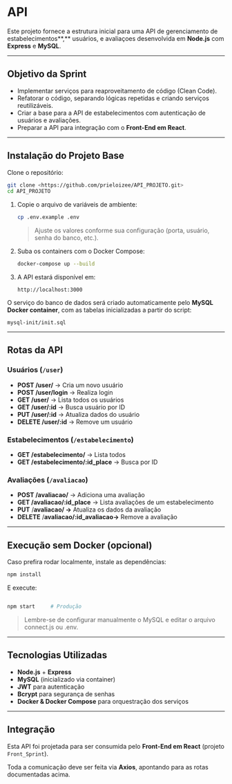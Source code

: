 # API

Este projeto fornece a estrutura inicial para uma API de gerenciamento de estabelecimentos**,** usuários, e avaliaçoes desenvolvida em **Node.js** com **Express** e **MySQL**.

---

## Objetivo da Sprint

- Implementar serviços para reaproveitamento de código (Clean Code).
- Refatorar o código, separando lógicas repetidas e criando serviços reutilizáveis.
- Criar a base para a API de estabelecimentos com autenticação de usuários e avaliações.
- Preparar a API para integração com o **Front-End em React**.

---

## Instalação do Projeto Base

Clone o repositório:

```bash
git clone <https://github.com/prieloizee/API_PROJETO.git>
cd API_PROJETO

```

1. Copie o arquivo de variáveis de ambiente:
    
    ```bash
    cp .env.example .env
    
    ```
    
    > Ajuste os valores conforme sua configuração (porta, usuário, senha do banco, etc.).
    > 
2. Suba os containers com o Docker Compose:
    
    ```bash
    docker-compose up --build
    
    ```
    
3. A API estará disponível em:
    
    ```
    http://localhost:3000
    
    ```
    

O serviço do banco de dados será criado automaticamente pelo **MySQL Docker container**, com as tabelas inicializadas a partir do script:

```
mysql-init/init.sql

```

---

## Rotas da API

### Usuários (`/user`)

- **POST /user/** → Cria um novo usuário
- **POST /user/login** → Realiza login
- **GET /user/** → Lista todos os usuários
- **GET /user/:id** → Busca usuário por ID
- **PUT /user/:id** → Atualiza dados do usuário
- **DELETE /user/:id** → Remove um usuário

### Estabelecimentos (`/estabelecimento`)

- **GET /estabelecimento/** → Lista todos
- **GET /estabelecimento/:id_place** → Busca por ID

### Avaliações (`/avaliacao`)

- **POST /avaliacao/** → Adiciona uma avaliação
- **GET /avaliacao/:id_place** → Lista avaliações de um estabelecimento
- **PUT** /**avaliacao/ →** Atualiza os dados da avaliação
- **DELETE** /**avaliacao/:id_avaliacao→** Remove a avaliação

---

## Execução sem Docker (opcional)

Caso prefira rodar localmente, instale as dependências:

```bash
npm install

```

E execute:

```bash

npm start     # Produção

```

> Lembre-se de configurar manualmente o MySQL e editar o arquivo connect.js ou .env.
> 

---

## Tecnologias Utilizadas

- **Node.js** + **Express**
- **MySQL** (inicializado via container)
- **JWT** para autenticação
- **Bcrypt** para segurança de senhas
- **Docker & Docker Compose** para orquestração dos serviços

---

## Integração

Esta API foi projetada para ser consumida pelo **Front-End em React** (projeto `Front_Sprint`).

Toda a comunicação deve ser feita via **Axios**, apontando para as rotas documentadas acima.
